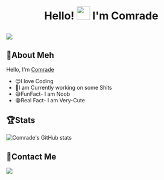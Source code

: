 <h1 align="center"> Hello! <img src="https://raw.githubusercontent.com/MartinHeinz/MartinHeinz/master/wave.gif" width="35px"> I'm Comrade </h1>
<h2 align="left"><img src="https://komarev.com/ghpvc/?username=ComradeDear&style=flat-square&color=39FF14"></h2>

## 🤘About Meh 
  Hello, I'm [Comrade](ComradeDear.me)
- 😌I love Coding
- 🤧I am Currently working on some Shits
- 😅FunFact- I am Noob
- 😁Real Fact- I am Very-Cute 

## 🏆Stats
![Comrade's GitHub stats](https://github-readme-stats.vercel.app/api?username=comradedear&show_icons=true&theme=tokyonight)

## 📱Contact Me
<a href="https://t.me/xD_Comrade"><img src="https://img.shields.io/badge/Telegram-2CA5E0?style=for-the-badge&logo=telegram&logoColor=white"></a>
